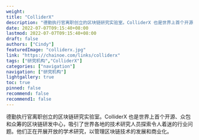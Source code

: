 ```yaml
---
weight: 
title: "ColliderX"
description: "德勤执行官离职创立的区块链研究实验室。ColliderX 也是世界上首个开源、众包和众筹的区块链研发中心，吸引了世界各地的技术研究人员探索令人着迷的行业问题。"
date: 2022-07-07T09:15:40+08:00
lastmod: 2022-07-07T09:15:40+08:00
draft: false
authors: ["Cindy"]
featuredImage: "colliderx.jpg"
link: "https://chainoe.com/links/colliderx"
tags: ["研究机构","ColliderX"]
categories: ["navigation"]
navigation: ["研究机构"]
lightgallery: true
toc: true
pinned: false
recommend: false
recommend1: false
---
```


德勤执行官离职创立的区块链研究实验室。ColliderX 也是世界上首个开源、众包和众筹的区块链研发中心，吸引了世界各地的技术研究人员探索令人着迷的行业问题。他们正在开展开放的学术研究，以管理区块链技术的发展和商业化。

